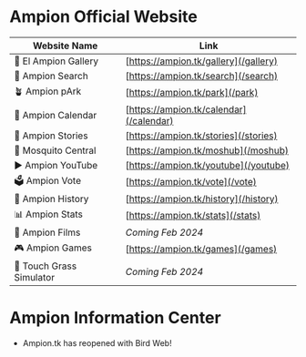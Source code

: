 <head>
  <link rel="icon" type="image/x-icon" href="/favicon.ico">
  <script async src="https://www.googletagmanager.com/gtag/js?id=G-6971NP6T4P"></script>
  <script>
    window.dataLayer = window.dataLayer || [];
    function gtag(){dataLayer.push(arguments);}
    gtag('js', new Date());

    gtag('config', 'G-6971NP6T4P');
  </script>
</head>

# Ampion Official Website

| Website Name               | Link                                  	  |
|----------------------------|----------------------------------------- |
| 🌆 El Ampion Gallery       | [https://ampion.tk/gallery](/gallery)   	|
| 🔎 Ampion Search           | [https://ampion.tk/search](/search)       |
| 🪴 Ampion pArk             | [https://ampion.tk/park](/park)           |
| 📆 Ampion Calendar         | [https://ampion.tk/calendar](/calendar)   |
| 📖 Ampion Stories          | [https://ampion.tk/stories](/stories)     |
| 🦟 Mosquito Central        | [https://ampion.tk/moshub](/moshub)       |              |
| ▶️ Ampion YouTube          | [https://ampion.tk/youtube](/youtube)     |
| 🗳️ Ampion Vote             | [https://ampion.tk/vote](/vote)           |
| 📕 Ampion History          | [https://ampion.tk/history](/history)     |
| 📊 Ampion Stats            | [https://ampion.tk/stats](/stats)         |
| 🎥 Ampion Films            | *Coming Feb 2024*                    |
| 🎮 Ampion Games            | [https://ampion.tk/games](/games)         |
| 🌱 Touch Grass Simulator   | *Coming Feb 2024*                    |


# Ampion Information Center

- Ampion.tk has reopened with Bird Web!
 
